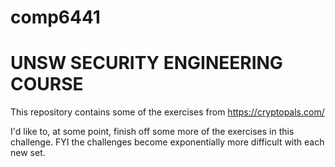 # comp6441

# UNSW SECURITY ENGINEERING COURSE

This repository contains some of the exercises from https://cryptopals.com/

I'd like to, at some point, finish off some more of the exercises in this challenge. FYI the challenges become exponentially more difficult with each new set.
